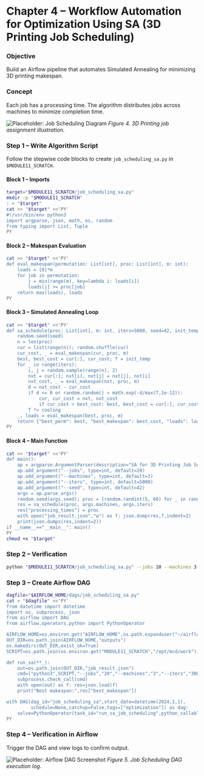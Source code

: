 # Chapter 4 – Workflow Automation for Optimization Using SA (3D Printing Job Scheduling)

### Objective
Build an Airflow pipeline that automates Simulated Annealing for minimizing 3D printing makespan.

### Concept
Each job has a processing time. The algorithm distributes jobs across machines to minimize completion time.

![Placeholder: Job Scheduling Diagram](../assets/fig4_job_scheduling.png)
*Figure 4. 3D Printing job assignment illustration.*

### Step 1 – Write Algorithm Script
Follow the stepwise code blocks to create `job_scheduling_sa.py` in `$MODULE11_SCRATCH`.

#### Block 1 – Imports
```bash
target="$MODULE11_SCRATCH/job_scheduling_sa.py"
mkdir -p "$MODULE11_SCRATCH"
: > "$target"
cat >> "$target" <<'PY'
#!/usr/bin/env python3
import argparse, json, math, os, random
from typing import List, Tuple
PY
```

#### Block 2 – Makespan Evaluation
```bash
cat >> "$target" <<'PY'
def eval_makespan(permutation: List[int], proc: List[int], m: int):
    loads = [0]*m
    for job in permutation:
        j = min(range(m), key=lambda i: loads[i])
        loads[j] += proc[job]
    return max(loads), loads
PY
```

#### Block 3 – Simulated Annealing Loop
```bash
cat >> "$target" <<'PY'
def sa_schedule(proc: List[int], m: int, iters=5000, seed=42, init_temp=1.0, cooling=0.999):
    random.seed(seed)
    n = len(proc)
    cur = list(range(n)); random.shuffle(cur)
    cur_cost, _ = eval_makespan(cur, proc, m)
    best, best_cost = cur[:], cur_cost; T = init_temp
    for _ in range(iters):
        i, j = random.sample(range(n), 2)
        nxt = cur[:]; nxt[i], nxt[j] = nxt[j], nxt[i]
        nxt_cost, _ = eval_makespan(nxt, proc, m)
        d = nxt_cost - cur_cost
        if d <= 0 or random.random() < math.exp(-d/max(T,1e-12)):
            cur, cur_cost = nxt, nxt_cost
            if cur_cost < best_cost: best, best_cost = cur[:], cur_cost
        T *= cooling
    _, loads = eval_makespan(best, proc, m)
    return {"best_perm": best, "best_makespan": best_cost, "loads": loads}
PY
```

#### Block 4 – Main Function
```bash
cat >> "$target" <<'PY'
def main():
    ap = argparse.ArgumentParser(description="SA for 3D Printing Job Scheduling")
    ap.add_argument("--jobs", type=int, default=20)
    ap.add_argument("--machines", type=int, default=3)
    ap.add_argument("--iters", type=int, default=5000)
    ap.add_argument("--seed", type=int, default=42)
    args = ap.parse_args()
    random.seed(args.seed); proc = [random.randint(5, 60) for _ in range(args.jobs)]
    res = sa_schedule(proc, args.machines, args.iters)
    res["processing_times"] = proc
    with open("job_result.json","w") as f: json.dump(res,f,indent=2)
    print(json.dumps(res,indent=2))
if __name__=="__main__": main()
PY
chmod +x "$target"
```

### Step 2 – Verification
```bash
python "$MODULE11_SCRATCH/job_scheduling_sa.py" --jobs 10 --machines 3 --iters 300
```

### Step 3 – Create Airflow DAG
```bash
dagfile="$AIRFLOW_HOME/dags/job_scheduling_sa.py"
cat > "$dagfile" <<'PY'
from datetime import datetime
import os, subprocess, json
from airflow import DAG
from airflow.operators.python import PythonOperator

AIRFLOW_HOME=os.environ.get("AIRFLOW_HOME",os.path.expanduser("~/airflow"))
OUT_DIR=os.path.join(AIRFLOW_HOME,"outputs")
os.makedirs(OUT_DIR,exist_ok=True)
SCRIPT=os.path.join(os.environ.get("MODULE11_SCRATCH","/opt/mcd/work"),"job_scheduling_sa.py")

def run_sa(**_):
    out=os.path.join(OUT_DIR,"job_result.json")
    cmd=["python3",SCRIPT,"--jobs","20","--machines","3","--iters","3000","--save",out]
    subprocess.check_call(cmd)
    with open(out) as f: res=json.load(f)
    print("Best makespan:",res["best_makespan"])

with DAG(dag_id="job_scheduling_sa",start_date=datetime(2024,1,1),
         schedule=None,catchup=False,tags=["optimization"]) as dag:
    solve=PythonOperator(task_id="run_sa_job_scheduling",python_callable=run_sa)
PY
```

### Step 4 – Verification in Airflow
Trigger the DAG and view logs to confirm output.

![Placeholder: Airflow DAG Screenshot](../assets/fig5_job_dag.png)
*Figure 5. Job Scheduling DAG execution log.*
